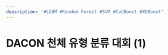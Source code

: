 ```yaml
---
description: '#LGBM #Random Forest #SVM #CatBoost #XGBoost'
---
```


# DACON 천체 유형 분류 대회 (1)

<figure><img src="../../../.gitbook/assets/DACON 천체 유형 분류 대회 (1)_페이지_01.jpg" alt=""><figcaption></figcaption></figure>

<figure><img src="../../../.gitbook/assets/DACON 천체 유형 분류 대회 (1)_페이지_02 (1).jpg" alt=""><figcaption></figcaption></figure>

<figure><img src="../../../.gitbook/assets/DACON 천체 유형 분류 대회 (1)_페이지_03 (1).jpg" alt=""><figcaption></figcaption></figure>

<figure><img src="../../../.gitbook/assets/DACON 천체 유형 분류 대회 (1)_페이지_04 (1).jpg" alt=""><figcaption></figcaption></figure>

<figure><img src="../../../.gitbook/assets/DACON 천체 유형 분류 대회 (1)_페이지_05 (1).jpg" alt=""><figcaption></figcaption></figure>

<figure><img src="../../../.gitbook/assets/DACON 천체 유형 분류 대회 (1)_페이지_06 (1).jpg" alt=""><figcaption></figcaption></figure>

<figure><img src="../../../.gitbook/assets/DACON 천체 유형 분류 대회 (1)_페이지_07 (1).jpg" alt=""><figcaption></figcaption></figure>

<figure><img src="../../../.gitbook/assets/DACON 천체 유형 분류 대회 (1)_페이지_08 (1).jpg" alt=""><figcaption></figcaption></figure>

<figure><img src="../../../.gitbook/assets/DACON 천체 유형 분류 대회 (1)_페이지_09 (1).jpg" alt=""><figcaption></figcaption></figure>

<figure><img src="../../../.gitbook/assets/DACON 천체 유형 분류 대회 (1)_페이지_10 (1).jpg" alt=""><figcaption></figcaption></figure>

<figure><img src="../../../.gitbook/assets/DACON 천체 유형 분류 대회 (1)_페이지_11 (1).jpg" alt=""><figcaption></figcaption></figure>

<figure><img src="../../../.gitbook/assets/DACON 천체 유형 분류 대회 (1)_페이지_12 (1).jpg" alt=""><figcaption></figcaption></figure>

<figure><img src="../../../.gitbook/assets/DACON 천체 유형 분류 대회 (1)_페이지_13 (1).jpg" alt=""><figcaption></figcaption></figure>

<figure><img src="../../../.gitbook/assets/DACON 천체 유형 분류 대회 (1)_페이지_14 (1).jpg" alt=""><figcaption></figcaption></figure>

<figure><img src="../../../.gitbook/assets/DACON 천체 유형 분류 대회 (1)_페이지_15 (1).jpg" alt=""><figcaption></figcaption></figure>

<figure><img src="../../../.gitbook/assets/DACON 천체 유형 분류 대회 (1)_페이지_16 (1).jpg" alt=""><figcaption></figcaption></figure>

<figure><img src="../../../.gitbook/assets/DACON 천체 유형 분류 대회 (1)_페이지_17 (1).jpg" alt=""><figcaption></figcaption></figure>

<figure><img src="../../../.gitbook/assets/DACON 천체 유형 분류 대회 (1)_페이지_18 (1).jpg" alt=""><figcaption></figcaption></figure>

<figure><img src="../../../.gitbook/assets/DACON 천체 유형 분류 대회 (1)_페이지_19 (1).jpg" alt=""><figcaption></figcaption></figure>

<figure><img src="../../../.gitbook/assets/DACON 천체 유형 분류 대회 (1)_페이지_20 (1).jpg" alt=""><figcaption></figcaption></figure>

<figure><img src="../../../.gitbook/assets/DACON 천체 유형 분류 대회 (1)_페이지_21 (1).jpg" alt=""><figcaption></figcaption></figure>

<figure><img src="../../../.gitbook/assets/DACON 천체 유형 분류 대회 (1)_페이지_22 (1).jpg" alt=""><figcaption></figcaption></figure>

<figure><img src="../../../.gitbook/assets/DACON 천체 유형 분류 대회 (1)_페이지_23 (1).jpg" alt=""><figcaption></figcaption></figure>

<figure><img src="../../../.gitbook/assets/DACON 천체 유형 분류 대회 (1)_페이지_24 (1).jpg" alt=""><figcaption></figcaption></figure>

<figure><img src="../../../.gitbook/assets/DACON 천체 유형 분류 대회 (1)_페이지_25 (1).jpg" alt=""><figcaption></figcaption></figure>

<figure><img src="../../../.gitbook/assets/DACON 천체 유형 분류 대회 (1)_페이지_26 (1).jpg" alt=""><figcaption></figcaption></figure>

<figure><img src="../../../.gitbook/assets/DACON 천체 유형 분류 대회 (1)_페이지_27.jpg" alt=""><figcaption></figcaption></figure>

<figure><img src="../../../.gitbook/assets/DACON 천체 유형 분류 대회 (1)_페이지_28 (1).jpg" alt=""><figcaption></figcaption></figure>

<figure><img src="../../../.gitbook/assets/DACON 천체 유형 분류 대회 (1)_페이지_29 (1).jpg" alt=""><figcaption></figcaption></figure>

<figure><img src="../../../.gitbook/assets/DACON 천체 유형 분류 대회 (1)_페이지_30 (1).jpg" alt=""><figcaption></figcaption></figure>

<figure><img src="../../../.gitbook/assets/DACON 천체 유형 분류 대회 (1)_페이지_31.jpg" alt=""><figcaption></figcaption></figure>

<figure><img src="../../../.gitbook/assets/DACON 천체 유형 분류 대회 (1)_페이지_32 (1).jpg" alt=""><figcaption></figcaption></figure>

<figure><img src="../../../.gitbook/assets/DACON 천체 유형 분류 대회 (1)_페이지_33 (1).jpg" alt=""><figcaption></figcaption></figure>

<figure><img src="../../../.gitbook/assets/DACON 천체 유형 분류 대회 (1)_페이지_34 (1).jpg" alt=""><figcaption></figcaption></figure>

<figure><img src="../../../.gitbook/assets/DACON 천체 유형 분류 대회 (1)_페이지_35.jpg" alt=""><figcaption></figcaption></figure>

<figure><img src="../../../.gitbook/assets/DACON 천체 유형 분류 대회 (1)_페이지_36 (1).jpg" alt=""><figcaption></figcaption></figure>

<figure><img src="../../../.gitbook/assets/DACON 천체 유형 분류 대회 (1)_페이지_37.jpg" alt=""><figcaption></figcaption></figure>

<figure><img src="../../../.gitbook/assets/DACON 천체 유형 분류 대회 (1)_페이지_38.jpg" alt=""><figcaption></figcaption></figure>

<figure><img src="../../../.gitbook/assets/DACON 천체 유형 분류 대회 (1)_페이지_39.jpg" alt=""><figcaption></figcaption></figure>

<figure><img src="../../../.gitbook/assets/DACON 천체 유형 분류 대회 (1)_페이지_40.jpg" alt=""><figcaption></figcaption></figure>

<figure><img src="../../../.gitbook/assets/DACON 천체 유형 분류 대회 (1)_페이지_41 (1).jpg" alt=""><figcaption></figcaption></figure>

<figure><img src="../../../.gitbook/assets/DACON 천체 유형 분류 대회 (1)_페이지_42.jpg" alt=""><figcaption></figcaption></figure>

<figure><img src="../../../.gitbook/assets/DACON 천체 유형 분류 대회 (1)_페이지_43 (1).jpg" alt=""><figcaption></figcaption></figure>

<figure><img src="../../../.gitbook/assets/DACON 천체 유형 분류 대회 (1)_페이지_44 (1).jpg" alt=""><figcaption></figcaption></figure>

<figure><img src="../../../.gitbook/assets/DACON 천체 유형 분류 대회 (1)_페이지_45 (1).jpg" alt=""><figcaption></figcaption></figure>

<figure><img src="../../../.gitbook/assets/DACON 천체 유형 분류 대회 (1)_페이지_46.jpg" alt=""><figcaption></figcaption></figure>

<figure><img src="../../../.gitbook/assets/DACON 천체 유형 분류 대회 (1)_페이지_47.jpg" alt=""><figcaption></figcaption></figure>
